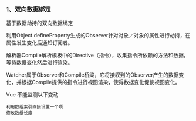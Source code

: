 ### 1、双向数据绑定

基于数据劫持的双向数据绑定

利用Object.defineProperty生成的Observer针对对象／对象的属性进行劫持，在属性发生变化后通知订阅者。

解析器Compile解析模板中的Directive（指令），收集指令所依赖的方法和数据，等待数据变化然后进行渲染。

Watcher属于Observer和Compile桥梁，它将接収到的Observer产生的数据变化，并根据Compile提供的指令进行视图渲染，使得数据变化促使视图变化。


Vue 不能监测以下变动

    利用数组索引直接设置一个项
    修改数组长度